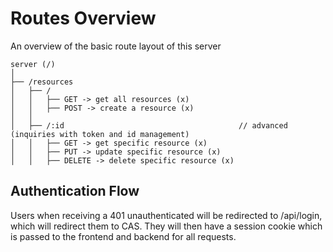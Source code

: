 # Routes Overview

An overview of the basic route layout of this server

```
server (/)
│
├── /resources
│   ├── /
│   │   ├── GET -> get all resources (x)
│   │   ├── POST -> create a resource (x)
│   │
│   ├── /:id                                       // advanced (inquiries with token and id management)
│   │   ├── GET -> get specific resource (x)
│   │   ├── PUT -> update specific resource (x)
│   │   ├── DELETE -> delete specific resource (x)
```

## Authentication Flow

Users when receiving a 401 unauthenticated will be redirected to /api/login, which will redirect them to CAS. They will then have a session cookie which is passed to the frontend and backend for all requests. 